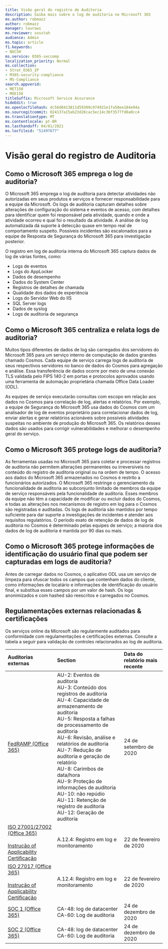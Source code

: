 ```yaml
---
title: Visão geral do registro de Auditoria
description: Saiba mais sobre o log de auditoria no Microsoft 365
ms.author: robmazz
author: robmazz
manager: laurawi
ms.reviewer: sosstah
audience: Admin
ms.topic: article
f1.keywords:
- NOCSH
ms.service: O365-seccomp
localization_priority: Normal
ms.collection:
- Strat_O365_IP
- M365-security-compliance
- MS-Compliance
search.appverid:
- MET150
- MOE150
titleSuffix: Microsoft Service Assurance
hideEdit: true
ms.openlocfilehash: dc56d0413811d59309c974931e1fa50ee184e94a
ms.sourcegitcommit: 024137a15ab23d26cac5ec14c36f3577fd8a0cc4
ms.translationtype: MT
ms.contentlocale: pt-BR
ms.lasthandoff: 04/01/2021
ms.locfileid: "51497677"
---
```

# <a name="audit-logging-overview"></a>Visão geral do registro de Auditoria

## <a name="how-does-microsoft-365-employ-audit-logging"></a>Como o Microsoft 365 emprega o log de auditoria?

O Microsoft 365 emprega o log de auditoria para detectar atividades não autorizadas em seus produtos e serviços e fornecer responsabilidade para a equipe da Microsoft. Os logs de auditoria capturam detalhes sobre alterações de configuração do sistema e eventos de acesso, com detalhes para identificar quem foi responsável pela atividade, quando e onde a atividade ocorreu e qual foi o resultado da atividade. A análise de log automatizada dá suporte à detecção quase em tempo real de comportamento suspeito. Possíveis incidentes são escalonados para a equipe de Resposta de Segurança do Microsoft 365 para investigação posterior.

O registro em log de auditoria interna do Microsoft 365 captura dados de log de várias fontes, como:

- Logs de eventos
- Logs do AppLocker
- Dados de desempenho
- Dados do System Center
- Registros de detalhes de chamada
- Qualidade dos dados de experiência
- Logs do Servidor Web do IIS
- SQL Server logs
- Dados de syslog
- Logs de auditoria de segurança

## <a name="how-does-microsoft-365-centralize-and-report-on-audit-logs"></a>Como o Microsoft 365 centraliza e relata logs de auditoria?

Muitos tipos diferentes de dados de log são carregados dos servidores do Microsoft 365 para um serviço interno de computação de dados grandes chamado Cosmos. Cada equipe de serviço carrega logs de auditoria de seus respectivos servidores no banco de dados do Cosmos para agregação e análise. Essa transferência de dados ocorre por meio de uma conexão TLS validada pelo FIPS 140-2 em portas e protocolos aprovados usando uma ferramenta de automação proprietária chamada Office Data Loader (ODL).

As equipes de serviço executarão consultas com escopo em relação aos dados no Cosmos para correlação de log, alertas e relatórios. Por exemplo, a equipe de Segurança do Microsoft 365 usa dados do Cosmos com um analisador de log de eventos proprietário para correlacionar dados de log, enviar alertas e gerar relatórios acionáveis sobre possíveis atividades suspeitas no ambiente de produção do Microsoft 365. Os relatórios desses dados são usados para corrigir vulnerabilidades e melhorar o desempenho geral do serviço.

## <a name="how-does-microsoft-365-protect-audit-logs"></a>Como o Microsoft 365 protege logs de auditoria?

As ferramentas usadas no Microsoft 365 para coletar e processar registros de auditoria não permitem alterações permanentes ou irreversíveis no conteúdo do registro de auditoria original ou na ordem de tempo. O acesso aos dados do Microsoft 365 armazenados no Cosmos é restrito a funcionários autorizados. O Microsoft 365 restringe o gerenciamento da funcionalidade de auditoria ao subconjunto limitado de membros da equipe de serviço responsáveis pela funcionalidade de auditoria. Esses membros da equipe não têm a capacidade de modificar ou excluir dados do Cosmos, e todas as alterações nos mecanismos de registro em log para o Cosmos são registradas e auditadas. Os logs de auditoria são mantidos por tempo suficiente para dar suporte a investigações de incidentes e atender aos requisitos regulatórios. O período exato de retenção de dados de log de auditoria no Cosmos é determinado pelas equipes de serviço; a maioria dos dados de log de auditoria é mantida por 90 dias ou mais.

## <a name="how-does-microsoft-365-protect-end-user-identifiable-information-that-may-be-captured-in-audit-logs"></a>Como o Microsoft 365 protege informações de identificação do usuário final que podem ser capturadas em logs de auditoria?

Antes de carregar dados no Cosmos, o aplicativo ODL usa um serviço de limpeza para ofuscar todos os campos que contenham dados do cliente, como informações de locatário e informações de identificação do usuário final, e substitua esses campos por um valor de hash. Os logs anonimizados e com hashed são reescritos e carregados no Cosmos.

## <a name="related-external-regulations--certifications"></a>Regulamentações externas relacionadas & certificações

Os serviços online da Microsoft são regularmente auditados para conformidade com regulamentações e certificações externas. Consulte a tabela a seguir para validação de controles relacionados ao log de auditoria.

| **Auditorias externas** | **Section** | **Data do relatório mais recente** |
|:--------------------|:------------|:-----------------------|
| [FedRAMP (Office 365)](https://compliance.microsoft.com/compliancemanager) | AU-2: Eventos de auditoria <br> AU-3: Conteúdo dos registros de auditoria <br> AU-4: Capacidade de armazenamento de auditoria <br> AU-5: Resposta a falhas de processamento de auditoria <br> AU-6: Revisão, análise e relatórios de auditoria <br> AU-7: Redução de auditoria e geração de relatório <br> AU-8: Carimbos de data/hora <br> AU-9: Proteção de informações de auditoria  <br> AU-10: não repúdio <br> AU-11: Retenção de registro de auditoria <br> AU-12: Geração de auditoria  | 24 de setembro de 2020 | 
| [ISO 27001/27002 (Office 365)](https://servicetrust.microsoft.com/ViewPage/MSComplianceGuideV3?command=Download&downloadType=Document&downloadId=d7864d4f-e053-4cc4-a964-fa526d07c3be&tab=7027ead0-3d6b-11e9-b9e1-290b1eb4cdeb&docTab=7027ead0-3d6b-11e9-b9e1-290b1eb4cdeb_ISO_Reports) <br><br> [Instrução of Applicability](https://servicetrust.microsoft.com/ViewPage/MSComplianceGuide?command=Download&downloadType=Document&downloadId=8ee1e46b-2ada-4e7b-bb7d-4c55a8cb6fcd&docTab=4ce99610-c9c0-11e7-8c2c-f908a777fa4d_ISO_Reports) <br> [Certificação](https://servicetrust.microsoft.com/ViewPage/MSComplianceGuideV3?command=Download&downloadType=Document&downloadId=1e84a14a-2468-45ac-9412-5e53250d57ec&tab=7027ead0-3d6b-11e9-b9e1-290b1eb4cdeb&docTab=7027ead0-3d6b-11e9-b9e1-290b1eb4cdeb_ISO_Reports) | A.12.4: Registro em log e monitoramento | 22 de fevereiro de 2020 |
| [ISO 27017 (Office 365)](https://servicetrust.microsoft.com/ViewPage/MSComplianceGuideV3?command=Download&downloadType=Document&downloadId=d7864d4f-e053-4cc4-a964-fa526d07c3be&tab=7027ead0-3d6b-11e9-b9e1-290b1eb4cdeb&docTab=7027ead0-3d6b-11e9-b9e1-290b1eb4cdeb_ISO_Reports) <br><br> [Instrução of Applicability](https://servicetrust.microsoft.com/ViewPage/MSComplianceGuide?command=Download&downloadType=Document&downloadId=8ee1e46b-2ada-4e7b-bb7d-4c55a8cb6fcd&docTab=4ce99610-c9c0-11e7-8c2c-f908a777fa4d_ISO_Reports) <br> [Certificação](https://servicetrust.microsoft.com/ViewPage/MSComplianceGuideV3?command=Download&downloadType=Document&downloadId=70de0999-5451-43a3-9ef4-761e8fbfb1a3&tab=7027ead0-3d6b-11e9-b9e1-290b1eb4cdeb&docTab=7027ead0-3d6b-11e9-b9e1-290b1eb4cdeb_ISO_Reports) | A.12.4: Registro em log e monitoramento | 22 de fevereiro de 2020 |
| [SOC 1 (Office 365)](https://servicetrust.microsoft.com/ViewPage/MSComplianceGuideV3?command=Download&downloadType=Document&downloadId=90df3f9c-3aaf-4dbf-99d0-ca9f2991721b&tab=7027ead0-3d6b-11e9-b9e1-290b1eb4cdeb&docTab=7027ead0-3d6b-11e9-b9e1-290b1eb4cdeb_SOC_%2F_SSAE_16_Reports) | CA-48: log de datacenter <br> CA-60: Log de auditoria | 24 de dezembro de 2020 |
| [SOC 2 (Office 365)](https://servicetrust.microsoft.com/ViewPage/MSComplianceGuideV3?command=Download&downloadType=Document&downloadId=a73c1738-7892-42b7-acd3-87b6371c53f6&tab=7027ead0-3d6b-11e9-b9e1-290b1eb4cdeb&docTab=7027ead0-3d6b-11e9-b9e1-290b1eb4cdeb_SOC_%2F_SSAE_16_Reports) | CA-48: log de datacenter <br> CA-60: Log de auditoria | 24 de dezembro de 2020|
